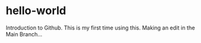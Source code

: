# hello-world
Introduction to Github.
This is my first time using this.
Making an edit in the Main Branch...
